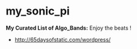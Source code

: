 # my_sonic_pi

<b>My Curated List of Algo_Bands:</b> Enjoy the beats ! <br />
* http://65daysofstatic.com/wordpress/
